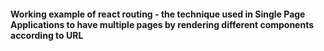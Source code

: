 #### Working example of react routing - the technique used in Single Page Applications to have multiple pages by rendering different components according to URL